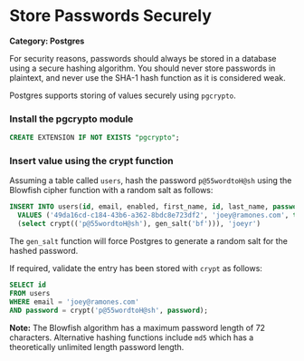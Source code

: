 # Store Passwords Securely

__Category: Postgres__

For security reasons, passwords should always be stored in a database using a secure hashing algorithm. You should never store passwords in plaintext, and never use the SHA-1 hash function as it is considered weak.

Postgres supports storing of values securely using `pgcrypto`.

### Install the pgcrypto module

```sql
CREATE EXTENSION IF NOT EXISTS "pgcrypto";
```

### Insert value using the crypt function

Assuming a table called `users`, hash the password `p@55wordtoH@sh` using the Blowfish cipher function with a random salt as follows:

```sql
INSERT INTO users(id, email, enabled, first_name, id, last_name, password, username)
  VALUES ('49da16cd-c184-43b6-a362-8bdc8e723df2', 'joey@ramones.com', true, 'Joey', 'Ramone', 
  (select crypt(('p@55wordtoH@sh'), gen_salt('bf'))), 'joeyr')
```

The `gen_salt` function will force Postgres to generate a random salt for the hashed password.

If required, validate the entry has been stored with `crypt` as follows:

```sql
SELECT id 
FROM users
WHERE email = 'joey@ramones.com' 
AND password = crypt('p@55wordtoH@sh', password);
```

__Note:__ The Blowfish algorithm has a maximum password length of 72 characters. Alternative hashing functions include `md5` which has a theoretically unlimited length password length.